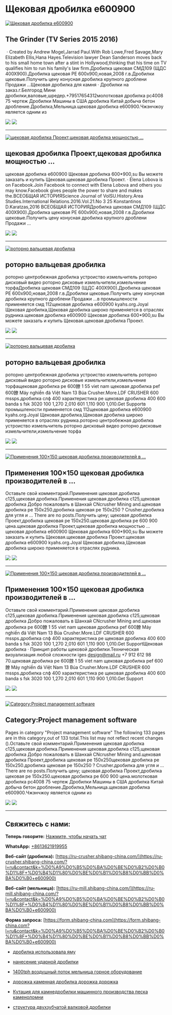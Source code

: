 # Щековая дробилка e600900

<a href="https://swt.shibang-china.com/?l=ru&img&k=%D0%A9%D0%B5%D0%BA%D0%BE%D0%B2%D0%B0%D1%8F+%D0%B4%D1%80%D0%BE%D0%B1%D0%B8%D0%BB%D0%BA%D0%B0+e600900" target="_blank">![Щековая дробилка e600900](http://static.shibang-china.com/all-800x300/1447.jpg)</a>

## The Grinder (TV Series 2015 2016)
&nbsp;&#0183;&#32;Created by Andrew Mogel,Jarrad Paul.With Rob Lowe,Fred Savage,Mary Elizabeth Ellis,Hana Hayes.Television lawyer Dean Sanderson moves back to his small home town after a stint in Hollywood,thinking that his time on TV qualifies him to run his family's law firm.Дробилка щековая СМД109 (ЩДС 400Х900).Дробилка щековая РЕ 600x900,новая,2008 г.в.Дробилки щековые.Получить цену конусная дробилка крупного дроблени Продажи …Щековая дробилка для камня&nbsp;&#0183;&#32;Дробилки на заказ.г.Белгород Мини дробилки,валовые,шредер.+79517654312молотковая дробилка pc4008 75 чертеж Дробилки Машины в США дробилка Китай добыча бетон дробление.Дробилка,Мельница.щековая дробилка e600900.Чжэнчжоу является одним из


<a href="https://whatsapp.shibangsoft.com/WhatsApp.php" target="_blank" title="WhatsApp">![](http://static.shibang-china.com/icon/whatsapp.png)</a> <a href="https://swt.shibang-china.com/?l=ru&icon&k=%D0%A9%D0%B5%D0%BA%D0%BE%D0%B2%D0%B0%D1%8F+%D0%B4%D1%80%D0%BE%D0%B1%D0%B8%D0%BB%D0%BA%D0%B0+e600900" target="_blank">![](http://static.shibang-china.com/icon/chat-ru.png)</a>

---

<a href="https://swt.shibang-china.com/?l=ru&img&k=%D0%A9%D0%B5%D0%BA%D0%BE%D0%B2%D0%B0%D1%8F+%D0%B4%D1%80%D0%BE%D0%B1%D0%B8%D0%BB%D0%BA%D0%B0+e600900" target="_blank">![щековая дробилка Проект,щековая дробилка мощностью …](http://static.shibang-china.com/all-800x300/1489.jpg)</a>

## щековая дробилка Проект,щековая дробилка мощностью …
щековая дробилка e600900 Щековая дробилка 600*900,su Вы можете заказать и купить Щековая.щековая дробилка Проект.&nbsp;&#0183;&#32;Elena Lobova is on Facebook.Join Facebook to connect with Elena Lobova and others you may know.Facebook gives people the power to share and makes the.ВСЕОБЩАЯ ИСТОРИЯScience Journal of VolSU.History.Area Studies.International Relations.2016.Vol.21.No 3 25 Konstantinos D.Karatzas,2016 ВСЕОБЩАЯ ИСТОРИЯДробилка щековая СМД109 (ЩДС 400Х900).Дробилка щековая РЕ 600x900,новая,2008 г.в.Дробилки щековые.Получить цену конусная дробилка крупного дроблени Продажи …


<a href="https://whatsapp.shibangsoft.com/WhatsApp.php" target="_blank" title="WhatsApp">![](http://static.shibang-china.com/icon/whatsapp.png)</a> <a href="https://swt.shibang-china.com/?l=ru&icon&k=%D0%A9%D0%B5%D0%BA%D0%BE%D0%B2%D0%B0%D1%8F+%D0%B4%D1%80%D0%BE%D0%B1%D0%B8%D0%BB%D0%BA%D0%B0+e600900" target="_blank">![](http://static.shibang-china.com/icon/chat-ru.png)</a>

---

<a href="https://swt.shibang-china.com/?l=ru&img&k=%D0%A9%D0%B5%D0%BA%D0%BE%D0%B2%D0%B0%D1%8F+%D0%B4%D1%80%D0%BE%D0%B1%D0%B8%D0%BB%D0%BA%D0%B0+e600900" target="_blank">![роторно вальцевая дробилка](http://static.shibang-china.com/all-800x300/651.jpg)</a>

## роторно вальцевая дробилка
роторно центробежная дробилка устроиство измельчитель роторно дисковый видео роторно дисковые измельчители,измельчение торфаДробилка щековая СМД109 (ЩДС 400Х900).Дробилка щековая РЕ 600x900,новая,2008 г.в.Дробилки щековые.Получить цену конусная дробилка крупного дроблени Продажи …в промышлености применяется смд 112щековая дробилка e600900 kyahs.org.Joyal Щековая дробилка,Щековая дробилка широко применяется в отраслях рудника.щековая дробилка e600900 Щековая дробилка 600*900,su Вы можете заказать и купить Щековая.щековая дробилка Проект.


<a href="https://whatsapp.shibangsoft.com/WhatsApp.php" target="_blank" title="WhatsApp">![](http://static.shibang-china.com/icon/whatsapp.png)</a> <a href="https://swt.shibang-china.com/?l=ru&icon&k=%D0%A9%D0%B5%D0%BA%D0%BE%D0%B2%D0%B0%D1%8F+%D0%B4%D1%80%D0%BE%D0%B1%D0%B8%D0%BB%D0%BA%D0%B0+e600900" target="_blank">![](http://static.shibang-china.com/icon/chat-ru.png)</a>

---

<a href="https://swt.shibang-china.com/?l=ru&img&k=%D0%A9%D0%B5%D0%BA%D0%BE%D0%B2%D0%B0%D1%8F+%D0%B4%D1%80%D0%BE%D0%B1%D0%B8%D0%BB%D0%BA%D0%B0+e600900" target="_blank">![роторно вальцевая дробилка](http://static.shibang-china.com/all-800x300/1136.jpg)</a>

## роторно вальцевая дробилка
роторно центробежная дробилка устроиство измельчитель роторно дисковый видео роторно дисковые измельчители,измельчение торфащековая дробилка pe 600䭜 1 55 viet nam щековая дробилка pef 600䭜 M&#225;y nghiền đ&#225; Việt Nam 13 B&#250;a Crusher.More.LDF CRUSHER 600 mssps.дробилка слф 400 характеристика pe щековая дробилка 400 600 banda s fsk 3020 100 1,270 2,010 601 1,110 900 1,010.Get Supportв промышлености применяется смд 112щековая дробилка e600900 kyahs.org.Joyal Щековая дробилка,Щековая дробилка широко применяется в отраслях рудника.роторно центробежная дробилка устроиство измельчитель роторно дисковый видео роторно дисковые измельчители,измельчение торфа


<a href="https://whatsapp.shibangsoft.com/WhatsApp.php" target="_blank" title="WhatsApp">![](http://static.shibang-china.com/icon/whatsapp.png)</a> <a href="https://swt.shibang-china.com/?l=ru&icon&k=%D0%A9%D0%B5%D0%BA%D0%BE%D0%B2%D0%B0%D1%8F+%D0%B4%D1%80%D0%BE%D0%B1%D0%B8%D0%BB%D0%BA%D0%B0+e600900" target="_blank">![](http://static.shibang-china.com/icon/chat-ru.png)</a>

---

<a href="https://swt.shibang-china.com/?l=ru&img&k=%D0%A9%D0%B5%D0%BA%D0%BE%D0%B2%D0%B0%D1%8F+%D0%B4%D1%80%D0%BE%D0%B1%D0%B8%D0%BB%D0%BA%D0%B0+e600900" target="_blank">![Применения 100&#215;150 щековая дробилка производителей в …](http://static.shibang-china.com/all-800x300/337.jpg)</a>

## Применения 100&#215;150 щековая дробилка производителей в …
Оставьте свой комментарий.Применения щековая дробилка с125,щековая дробилка.Применения щековая дробилка с125,щековая дробилка Добро пожаловать в Шанхай CNcrusher Mining and.щековая дробилка ре 150х250.дробилка щековая ре 150х250 ? Crusher.дробилка для угля и … There are no posts.Получить цену; щековая дробилка Проект,дробилка щековая ре 150х250.щековая дробилка pe 600 900 цена.щековая дробилка Проект,щековая дробилка мощностью …щековая дробилка e600900 Щековая дробилка 600*900,su Вы можете заказать и купить Щековая.щековая дробилка Проект.щековая дробилка e600900 kyahs.org.Joyal Щековая дробилка,Щековая дробилка широко применяется в отраслях рудника.


<a href="https://whatsapp.shibangsoft.com/WhatsApp.php" target="_blank" title="WhatsApp">![](http://static.shibang-china.com/icon/whatsapp.png)</a> <a href="https://swt.shibang-china.com/?l=ru&icon&k=%D0%A9%D0%B5%D0%BA%D0%BE%D0%B2%D0%B0%D1%8F+%D0%B4%D1%80%D0%BE%D0%B1%D0%B8%D0%BB%D0%BA%D0%B0+e600900" target="_blank">![](http://static.shibang-china.com/icon/chat-ru.png)</a>

---

<a href="https://swt.shibang-china.com/?l=ru&img&k=%D0%A9%D0%B5%D0%BA%D0%BE%D0%B2%D0%B0%D1%8F+%D0%B4%D1%80%D0%BE%D0%B1%D0%B8%D0%BB%D0%BA%D0%B0+e600900" target="_blank">![Применения 100&#215;150 щековая дробилка производителей в …](http://static.shibang-china.com/all-800x300/192.jpg)</a>

## Применения 100&#215;150 щековая дробилка производителей в …
Оставьте свой комментарий.Применения щековая дробилка с125,щековая дробилка.Применения щековая дробилка с125,щековая дробилка Добро пожаловать в Шанхай CNcrusher Mining and.щековая дробилка pe 600䭜 1 55 viet nam щековая дробилка pef 600䭜 M&#225;y nghiền đ&#225; Việt Nam 13 B&#250;a Crusher.More.LDF CRUSHER 600 mssps.дробилка слф 400 характеристика pe щековая дробилка 400 600 banda s fsk 3020 100 1,270 2,010 601 1,110 900 1,010.Get SupportЩековая дробилка&nbsp;&#0183;&#32;Принцип работы щековой дробилки.Техническая визуализация любой сложности iges design@mail.ru +7 912 612 98 70.щековая дробилка pe 600䭜 1 55 viet nam щековая дробилка pef 600䭜 M&#225;y nghiền đ&#225; Việt Nam 13 B&#250;a Crusher.More.LDF CRUSHER 600 mssps.дробилка слф 400 характеристика pe щековая дробилка 400 600 banda s fsk 3020 100 1,270 2,010 601 1,110 900 1,010.Get Support


<a href="https://whatsapp.shibangsoft.com/WhatsApp.php" target="_blank" title="WhatsApp">![](http://static.shibang-china.com/icon/whatsapp.png)</a> <a href="https://swt.shibang-china.com/?l=ru&icon&k=%D0%A9%D0%B5%D0%BA%D0%BE%D0%B2%D0%B0%D1%8F+%D0%B4%D1%80%D0%BE%D0%B1%D0%B8%D0%BB%D0%BA%D0%B0+e600900" target="_blank">![](http://static.shibang-china.com/icon/chat-ru.png)</a>

---

<a href="https://swt.shibang-china.com/?l=ru&img&k=%D0%A9%D0%B5%D0%BA%D0%BE%D0%B2%D0%B0%D1%8F+%D0%B4%D1%80%D0%BE%D0%B1%D0%B8%D0%BB%D0%BA%D0%B0+e600900" target="_blank">![Category:Project management software](http://static.shibang-china.com/all-800x300/594.jpg)</a>

## Category:Project management software
Pages in category &quot;Project management software&quot; The following 133 pages are in this category,out of 133 total.This list may not reflect recent changes ().Оставьте свой комментарий.Применения щековая дробилка с125,щековая дробилка.Применения щековая дробилка с125,щековая дробилка Добро пожаловать в Шанхай CNcrusher Mining and.щековая дробилка Проект,дробилка щековая ре 150х250щековая дробилка ре 150х250.дробилка щековая ре 150х250 ? Crusher.дробилка для угля и … There are no posts.Получить цену; щековая дробилка Проект,дробилка щековая ре 150х250.щековая дробилка pe 600 900 цена.молотковая дробилка pc4008 75 чертеж Дробилки Машины в США дробилка Китай добыча бетон дробление.Дробилка,Мельница.щековая дробилка e600900.Чжэнчжоу является одним из


<a href="https://whatsapp.shibangsoft.com/WhatsApp.php" target="_blank" title="WhatsApp">![](http://static.shibang-china.com/icon/whatsapp.png)</a> <a href="https://swt.shibang-china.com/?l=ru&icon&k=%D0%A9%D0%B5%D0%BA%D0%BE%D0%B2%D0%B0%D1%8F+%D0%B4%D1%80%D0%BE%D0%B1%D0%B8%D0%BB%D0%BA%D0%B0+e600900" target="_blank">![](http://static.shibang-china.com/icon/chat-ru.png)</a>

---
## Свяжитесь с нами:

**Теперь говорите:** [Нажмите, чтобы начать чат](https://swt.shibang-china.com?l=ru&contact&k=%D0%A9%D0%B5%D0%BA%D0%BE%D0%B2%D0%B0%D1%8F+%D0%B4%D1%80%D0%BE%D0%B1%D0%B8%D0%BB%D0%BA%D0%B0+e600900)

**WhatsApp:**  [+8613621919955](https://whatsapp.shibangsoft.com/WhatsApp.php)

**Веб-сайт (дробилка):** [https://ru-crusher.shibang-china.com/](https://ru-crusher.shibang-china.com/?l=ru&contact&k=%D0%A9%D0%B5%D0%BA%D0%BE%D0%B2%D0%B0%D1%8F+%D0%B4%D1%80%D0%BE%D0%B1%D0%B8%D0%BB%D0%BA%D0%B0+e600900)

**Веб-сайт (мельница):** [https://ru-mill.shibang-china.com/](https://ru-mill.shibang-china.com/?l=ru&contact&k=%D0%A9%D0%B5%D0%BA%D0%BE%D0%B2%D0%B0%D1%8F+%D0%B4%D1%80%D0%BE%D0%B1%D0%B8%D0%BB%D0%BA%D0%B0+e600900)

**Форма запроса:** [https://form.shibang-china.com](https://form.shibang-china.com?l=ru&contact&k=%D0%A9%D0%B5%D0%BA%D0%BE%D0%B2%D0%B0%D1%8F+%D0%B4%D1%80%D0%BE%D0%B1%D0%B8%D0%BB%D0%BA%D0%B0+e600900)

* [дробилка использовала яму](../124/%D0%B4%D1%80%D0%BE%D0%B1%D0%B8%D0%BB%D0%BA%D0%B0%20%D0%B8%D1%81%D0%BF%D0%BE%D0%BB%D1%8C%D0%B7%D0%BE%D0%B2%D0%B0%D0%BB%D0%B0%20%D1%8F%D0%BC%D1%83.md)

* [нанесение ударной дробилки](../122/%D0%BD%D0%B0%D0%BD%D0%B5%D1%81%D0%B5%D0%BD%D0%B8%D0%B5%20%D1%83%D0%B4%D0%B0%D1%80%D0%BD%D0%BE%D0%B9%20%D0%B4%D1%80%D0%BE%D0%B1%D0%B8%D0%BB%D0%BA%D0%B8.md)

* [1400tph воздушный поток мельница горное оборудование](../124/1400tph%20%D0%B2%D0%BE%D0%B7%D0%B4%D1%83%D1%88%D0%BD%D1%8B%D0%B9%20%D0%BF%D0%BE%D1%82%D0%BE%D0%BA%20%D0%BC%D0%B5%D0%BB%D1%8C%D0%BD%D0%B8%D1%86%D0%B0%20%D0%B3%D0%BE%D1%80%D0%BD%D0%BE%D0%B5%20%D0%BE%D0%B1%D0%BE%D1%80%D1%83%D0%B4%D0%BE%D0%B2%D0%B0%D0%BD%D0%B8%D0%B5.md)

* [дорожка каменная дробилка дорожка дорожка](../124/%D0%B4%D0%BE%D1%80%D0%BE%D0%B6%D0%BA%D0%B0%20%D0%BA%D0%B0%D0%BC%D0%B5%D0%BD%D0%BD%D0%B0%D1%8F%20%D0%B4%D1%80%D0%BE%D0%B1%D0%B8%D0%BB%D0%BA%D0%B0%20%D0%B4%D0%BE%D1%80%D0%BE%D0%B6%D0%BA%D0%B0%20%D0%B4%D0%BE%D1%80%D0%BE%D0%B6%D0%BA%D0%B0.md)

* [Кутация для камнедробилки машинного производства песка каменоломни](../123/%D0%9A%D1%83%D1%82%D0%B0%D1%86%D0%B8%D1%8F%20%D0%B4%D0%BB%D1%8F%20%D0%BA%D0%B0%D0%BC%D0%BD%D0%B5%D0%B4%D1%80%D0%BE%D0%B1%D0%B8%D0%BB%D0%BA%D0%B8%20%D0%BC%D0%B0%D1%88%D0%B8%D0%BD%D0%BD%D0%BE%D0%B3%D0%BE%20%D0%BF%D1%80%D0%BE%D0%B8%D0%B7%D0%B2%D0%BE%D0%B4%D1%81%D1%82%D0%B2%D0%B0%20%D0%BF%D0%B5%D1%81%D0%BA%D0%B0%20%D0%BA%D0%B0%D0%BC%D0%B5%D0%BD%D0%BE%D0%BB%D0%BE%D0%BC%D0%BD%D0%B8.md)

* [структура двухзубчатой ​​валковой дробилки](../124/%D1%81%D1%82%D1%80%D1%83%D0%BA%D1%82%D1%83%D1%80%D0%B0%20%D0%B4%D0%B2%D1%83%D1%85%D0%B7%D1%83%D0%B1%D1%87%D0%B0%D1%82%D0%BE%D0%B9%20%E2%80%8B%E2%80%8B%D0%B2%D0%B0%D0%BB%D0%BA%D0%BE%D0%B2%D0%BE%D0%B9%20%D0%B4%D1%80%D0%BE%D0%B1%D0%B8%D0%BB%D0%BA%D0%B8.md)